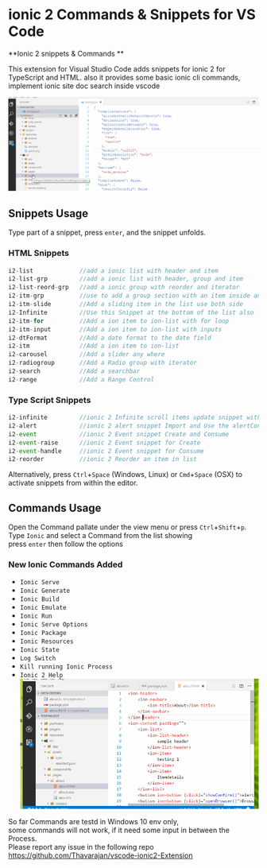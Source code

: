 # ionic 2 Commands & Snippets for VS Code

**Ionic 2 snippets & Commands **

This extension for Visual Studio Code adds snippets for ionic 2 for TypeScript and HTML. also it provides some basic ionic cli commands, implement ionic site doc search inside vscode 

![Sample Generate command](https://raw.githubusercontent.com/Thavarajan/vscode-ionic2-Extension/master/images/ionic2_Command.gif)


## Snippets Usage
Type part of a snippet, press `enter`, and the snippet unfolds.


### HTML Snippets
```Typescript
i2-list             //add a ionic list with header and item 
i2-list-grp         //add a ionic list with header, group and item
i2-list-reord-grp   //add a ionic group with reorder and iterator
i2-itm-grp          //use to add a group section with an item inside an ion list
i2-itm-slide        //Add a sliding item in the list use both side
i2-Infinite         //Use this Snippet at the bottom of the list also look at the method create one to access it
i2-itm-for          //Add a ion item to ion-list with for loop
i2-itm-input        //Add a ion item to ion-list with inputs
i2-dtFormat         //Add a date format to the date field 
i2-itm              //Add a ion item to ion-list
i2-carousel         //Add a slider any where
i2-radiogroup       //Add a Radio group with iterator
i2-search           //Add a searchbar
i2-range            //Add a Range Control
```

### Type Script Snippets
```Typescript
i2-infinite         //ionic 2 Infinite scroll items update snippet with async operation
i2-alert            //ionic 2 alert snippet Import and Use the alertController, don't forget to insert int the constructor
i2-event            //ionic 2 Event snippet Create and Consume
i2-event-raise      //ionic 2 Event snippet for Create
i2-event-handle     //ionic 2 Event snippet for Consume
i2-reorder          //ionic 2 Reorder an item in list
```

Alternatively, press `Ctrl`+`Space` (Windows, Linux) or `Cmd`+`Space` (OSX) to activate snippets from within the editor.

## Commands Usage
Open the Command pallate under the view menu or press `Ctrl`+`Shift`+`p`.  
Type `Ionic` and select a Command from the list showing  
press `enter` then follow the options

### New Ionic Commands Added
* `Ionic Serve`
* `Ionic Generate`
* `Ionic Build`
* `Ionic Emulate`
* `Ionic Run`
* `Ionic Serve Options`
* `Ionic Package`
* `Ionic Resources`
* `Ionic State`
* `Log Switch`
* `Kill running Ionic Process`
* `Ionic 2 Help`
![Ionic help command](https://raw.githubusercontent.com/Thavarajan/vscode-ionic2-Extension/master/images/ionic2_Command_helpMenu.gif)



So far Commands are testd in Windows 10 env only,  
some commands will not work, if it need some input in between the Process.   
Please report any issue in the following  repo
https://github.com/Thavarajan/vscode-ionic2-Extension 